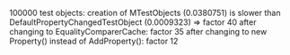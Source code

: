 ﻿100000 test objects: creation of MTestObjects (0.0380751) is slower than DefaultPropertyChangedTestObject (0.0009323) => factor 40
after changing to EqualityComparerCache: factor 35
after changing to new Property<T>() instead of AddProperty<T>(): factor 12

